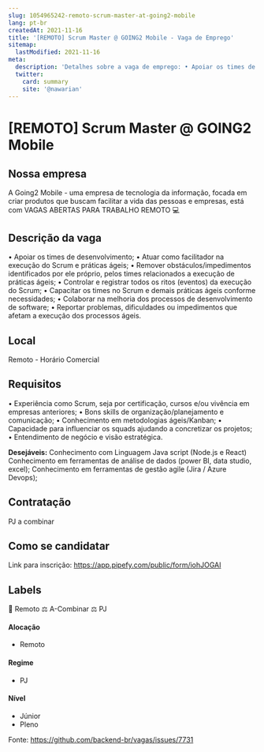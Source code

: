 ```yaml
---
slug: 1054965242-remoto-scrum-master-at-going2-mobile
lang: pt-br
createdAt: 2021-11-16
title: '[REMOTO] Scrum Master @ GOING2 Mobile - Vaga de Emprego'
sitemap:
  lastModified: 2021-11-16
meta:
  description: 'Detalhes sobre a vaga de emprego: • Apoiar os times de desenvolvimento; • Atuar como facilitador na execução do Scrum e práticas ágeis; • Remover obstáculos/impedimentos identificados por ele próprio, pelos times relacionados a execução de práticas ágeis; • Controlar e registrar todos os ritos (eventos) da execução do Scrum; • Capacitar os times no Scrum e demais práticas ágeis conforme necessidades; • Colaborar na melhoria dos processos de desenvolvimento de software; • Reportar problemas, dificuldades ou impedimentos que afetam a execução dos processos ágeis.'
  twitter:
    card: summary
    site: '@nawarian'
---
```


# [REMOTO] Scrum Master @ GOING2 Mobile

<!--
==================================================
Caso a vaga for remoto durante a pandemia informar no texto "Remoto durante o covid"
==================================================
-->
<!-- 
==================================================
POR FAVOR, SÓ POSTE SE A VAGA FOR PARA BACK-END!

Não faça distinção de gênero no título da vaga.

Use: "Back-End Developer" ao invés de 
"Desenvolvedor Back-End" \o/

Exemplo: `[São Paulo] Back-End Developer @ NOME DA EMPRESA`
==================================================
-->
<!--
==================================================
Caso a vaga for remoto durante a pandemia deixar a linha abaixo
==================================================
-->

## Nossa empresa

A Going2 Mobile - uma empresa de tecnologia da informação, focada em criar produtos que buscam facilitar a vida das pessoas e empresas, está com VAGAS ABERTAS PARA TRABALHO REMOTO 💻 

## Descrição da vaga

• Apoiar os times de desenvolvimento;
• Atuar como facilitador na execução do Scrum e práticas ágeis;
• Remover obstáculos/impedimentos identificados por ele próprio, pelos times relacionados a execução de práticas ágeis;
• Controlar e registrar todos os ritos (eventos) da execução do Scrum;
• Capacitar os times no Scrum e demais práticas ágeis conforme necessidades;
• Colaborar na melhoria dos processos de desenvolvimento de software;
• Reportar problemas, dificuldades ou impedimentos que afetam a execução dos processos ágeis.

## Local

Remoto - Horário Comercial

## Requisitos

• Experiência como Scrum, seja por certificação, cursos e/ou vivência em empresas anteriores;
• Bons skills de organização/planejamento e comunicação;
• Conhecimento em metodologias ágeis/Kanban;
• Capacidade para influenciar os squads ajudando a concretizar os projetos;
• Entendimento de negócio e visão estratégica.

**Desejáveis:**
Conhecimento com Linguagem Java script (Node.js e React)
Conhecimento em ferramentas de análise de dados (power BI, data studio, excel);
Conhecimento em ferramentas de gestão agile (Jira / Azure Devops);

## Contratação

PJ a combinar

## Como se candidatar

Link para inscrição: https://app.pipefy.com/public/form/iohJOGAI


## Labels
🏢 Remoto
⚖️ A-Combinar
⚖️ PJ

#### Alocação
- Remoto

#### Regime
- PJ

#### Nível
- Júnior
- Pleno




Fonte: https://github.com/backend-br/vagas/issues/7731